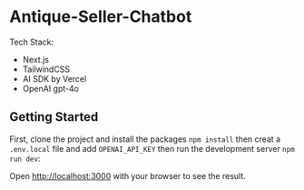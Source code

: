 # Antique-Seller-Chatbot

Tech Stack:

- Next.js
- TailwindCSS
- AI SDK by Vercel
- OpenAI gpt-4o

## Getting Started

First, clone the project and install the packages `npm install` then creat a `.env.local` file and add `OPENAI_API_KEY` then run the development server `npm run dev`:

Open [http://localhost:3000](http://localhost:3000) with your browser to see the result.
